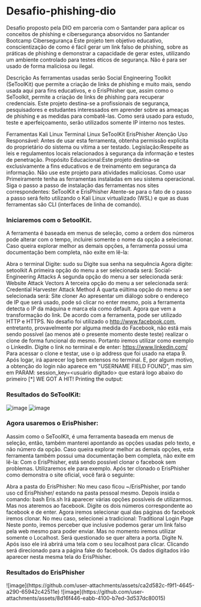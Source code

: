 # Desafio-phishing-dio
Desafio proposto pela DIO em parceria com o Santander para aplicar os conceitos de phishing e cibersegurança absorvidos no Santander Bootcamp Cibersegurança
Este projeto tem objetivo educativo, conscientização de como é fácil gerar um link falso de phishing, sobre as práticas de phishing e demonstrar a capacidade de gerar estes, utilizando um ambiente controlado para testes éticos de segurança. Não é para ser usado de forma maliciosa ou ilegal.

Descrição
As ferramentas usadas serão Social Engineering Toolkit (SeToolKit) que permite a criação de links de phishing e muito mais, sendo usada aqui para fins educativos, e o ErisPhisher que, assim como o SeToolkit, permite a criação de links de phishing para recuperar credenciais. Este projeto destina-se a profissionais de segurança, pesquisadores e estudantes interessados em aprender sobre as ameaças de phishing e as medidas para combatê-las. Como será usado para estudo, teste e aperfeiçoamento, serão utilizados somente IP interno nos testes.

Ferramentas
Kali Linux
Terminal Linux
SeToolKit
ErisPhisher
Atenção
Uso Responsável: Antes de usar esta ferramenta, obtenha permissão explícita do proprietário do sistema ou vítima a ser testado.
Legislação:Respeite as leis e regulamentos locais relacionados à segurança da informação e testes de penetração.
Propósito Educacional:Este projeto destina-se exclusivamente a fins educativos e de treinamento em segurança da informação. Não use este projeto para atividades maliciosas.
Como usar
Primeiramente tenha as ferramentas instaladas em seu sistema operacional. Siga o passo a passo de instalação das ferramentas nos sites correspondentes: SeToolKit e ErisPhisher Atente-se para o fato de o passo a passo será feito utilizando o Kali Linux virtualizado (WSL) e que as duas ferramentas são CLI (interfaces de linha de comando).

<h3>Iniciaremos com o SetoolKit.</h3>
A ferramenta é baseada em menus de seleção, como a ordem dos números pode alterar com o tempo, incluirei somente o nome da opção a selecionar. Caso queira explorar melhor as demais opções, a ferramenta possui uma documentação bem completa, não exite em lê-la:

Abra o terminal
Digite: sudo su
Digite sua senha na sequência
Agora digite: setoolkit
A primeira opção do menu a ser selecionada será: Social-Engineering Attacks
A segunda opção do menu a ser selecionada será: Website Attack Vectors
A terceira opção do menu a ser selecionada será: Credential Harvester Attack Method
A quarta eúltima opção do menu a ser selecionada será: Site cloner
Ao apresentar um diálogo sobre o endereço de IP que será usado, pode só clicar no enter mesmo, pois a ferramenta detecta o IP da máquina e marca ela como default.
Agora que vem a transformação do link. De acordo com a ferramenta, pode ser utilizado HTTP e HTTPS. No desafio foi utilizado o http://www.facebook.com, entretanto, provavelmente por alguma medida do Facebook, não está mais sendo possível (ao menos até o presente momento deste teste) realizar o clone de forma funcional do mesmo. Portanto iremos utilizar como exemplo o LinkedIn.
Digite o link no terminal e de enter: https://www.linkedin.com/
Para acessar o clone e testar, use o ip address que foi usado na etapa 9.
Após logar, irá aparecer log bem extensos no terminal. E, por algum motivo, a obtenção do login não aparece em "USERNAME FIELD FOUND", mas sim em PARAM: session_key=<usuário digitado> que estará logo abaixo do primeiro [*] WE GOT A HIT! Printing the output:


<h3/>Resultados do SeToolKit:</h3>

![image](https://github.com/user-attachments/assets/446552c7-3f6e-4bf9-b452-f2298a8af4ad)
![image](https://github.com/user-attachments/assets/a2ffad62-8542-4bc4-9ba1-2dd3e7525d11)


<h3>Agora usaremos o ErisPhisher:</h3>
Aassim como o SeToolKit, é uma ferramenta baseada em menus de seleção, então, também manterei apontando as opções usadas pelo texto, e não número da opção. Caso queira explorar melhor as demais opções, esta ferramenta também possui uma documentação bem completa, não exite em lê-la: Com o ErisPhisher, está sendo possível clonar o facebook sem problemas. Utilizaremos ele para exemplo. Após ter clonado o ErisPhisher como demonstra o site oficial, você fará o seguinte:

Abra a pasta do ErisPhisher: No meu caso ficou ~/ErisPhisher, por tando uso cd ErisPhisher/ estando na pasta pessoal mesmo.
Depois insida o comando: bash Eris.sh
Irá aparecer várias opções possíveis de utilizarmos. Mas nos ateremos ao facebook. Digite os dois números correspondente ao facebook e de enter.
Agora iremos selecionar qual das páginas do facebook iremos clonar. No meu caso, selecionei a tradicional: Traditional Login Page
Neste ponto, iremos perceber que inclusive podemos gerar um link falso pela web mesmo para poder enviar. Mas no momento iremos utilizar somente o Localhost.
Será questionado se quer altera a porta. Digite N.
Após isso ele irá abrirá uma tela com o seu localhost para clicar. Clicando será direcionado para a página fake do facebook. Os dados digitados irão aparecer nesta mesma tela do ErisPhisher.

<h3>Resultados do ErisPhisher</h3>
![image](https://github.com/user-attachments/assets/ca2d582c-f9f1-4645-a290-65942c42511e)
![image](https://github.com/user-attachments/assets/8d16f446-eabb-4100-b7ed-3d537dc80015)

